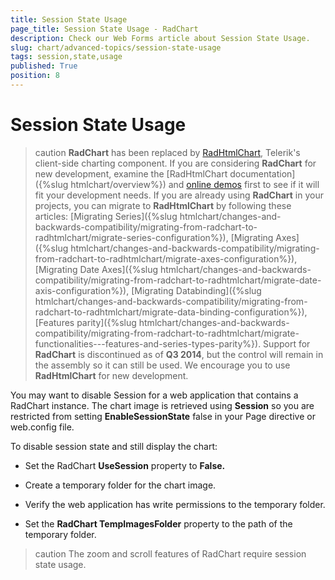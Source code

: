 ```yaml
---
title: Session State Usage
page_title: Session State Usage - RadChart
description: Check our Web Forms article about Session State Usage.
slug: chart/advanced-topics/session-state-usage
tags: session,state,usage
published: True
position: 8
---
```


# Session State Usage

>caution  **RadChart** has been replaced by [RadHtmlChart](https://www.telerik.com/products/aspnet-ajax/html-chart.aspx), Telerik's client-side charting component. If you are considering **RadChart** for new development, examine the [RadHtmlChart documentation]({%slug htmlchart/overview%}) and [online demos](https://demos.telerik.com/aspnet-ajax/htmlchart/examples/overview/defaultcs.aspx) first to see if it will fit your development needs. If you are already using **RadChart** in your projects, you can migrate to **RadHtmlChart** by following these articles: [Migrating Series]({%slug htmlchart/changes-and-backwards-compatibility/migrating-from-radchart-to-radhtmlchart/migrate-series-configuration%}), [Migrating Axes]({%slug htmlchart/changes-and-backwards-compatibility/migrating-from-radchart-to-radhtmlchart/migrate-axes-configuration%}), [Migrating Date Axes]({%slug htmlchart/changes-and-backwards-compatibility/migrating-from-radchart-to-radhtmlchart/migrate-date-axis-configuration%}), [Migrating Databinding]({%slug htmlchart/changes-and-backwards-compatibility/migrating-from-radchart-to-radhtmlchart/migrate-data-binding-configuration%}), [Features parity]({%slug htmlchart/changes-and-backwards-compatibility/migrating-from-radchart-to-radhtmlchart/migrate-functionalities---features-and-series-types-parity%}). Support for **RadChart** is discontinued as of **Q3 2014**, but the control will remain in the assembly so it can still be used. We encourage you to use **RadHtmlChart** for new development.

You may want to disable Session for a web application that contains a RadChart instance. The chart image is retrieved using **Session** so you are restricted from setting **EnableSessionState** false in your Page directive or web.config file.

To disable session state and still display the chart:

* Set the RadChart **UseSession** property to **False.**

* Create a temporary folder for the chart image.

* Verify the web application has write permissions to the temporary folder.

* Set the **RadChart TempImagesFolder** property to the path of the temporary folder.

>caution The zoom and scroll features of RadChart require session state usage.

